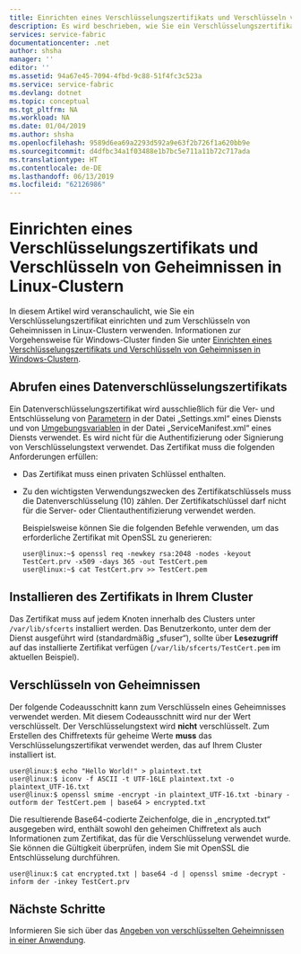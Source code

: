 ```yaml
---
title: Einrichten eines Verschlüsselungszertifikats und Verschlüsseln von Geheimnissen in Azure Service Fabric-Linux-Clustern | Microsoft-Dokumentation
description: Es wird beschrieben, wie Sie ein Verschlüsselungszertifikat einrichten und Geheimnisse in Linux-Clustern verschlüsseln.
services: service-fabric
documentationcenter: .net
author: shsha
manager: ''
editor: ''
ms.assetid: 94a67e45-7094-4fbd-9c88-51f4fc3c523a
ms.service: service-fabric
ms.devlang: dotnet
ms.topic: conceptual
ms.tgt_pltfrm: NA
ms.workload: NA
ms.date: 01/04/2019
ms.author: shsha
ms.openlocfilehash: 9589d6ea69a2293d592a9e63f2b726f1a620bb9e
ms.sourcegitcommit: d4dfbc34a1f03488e1b7bc5e711a11b72c717ada
ms.translationtype: HT
ms.contentlocale: de-DE
ms.lasthandoff: 06/13/2019
ms.locfileid: "62126986"
---
```

# <a name="set-up-an-encryption-certificate-and-encrypt-secrets-on-linux-clusters"></a>Einrichten eines Verschlüsselungszertifikats und Verschlüsseln von Geheimnissen in Linux-Clustern
In diesem Artikel wird veranschaulicht, wie Sie ein Verschlüsselungszertifikat einrichten und zum Verschlüsseln von Geheimnissen in Linux-Clustern verwenden. Informationen zur Vorgehensweise für Windows-Cluster finden Sie unter [Einrichten eines Verschlüsselungszertifikats und Verschlüsseln von Geheimnissen in Windows-Clustern][secret-management-windows-specific-link].

## <a name="obtain-a-data-encipherment-certificate"></a>Abrufen eines Datenverschlüsselungszertifikats
Ein Datenverschlüsselungszertifikat wird ausschließlich für die Ver- und Entschlüsselung von [Parametern][parameters-link] in der Datei „Settings.xml“ eines Diensts und von [Umgebungsvariablen][environment-variables-link] in der Datei „ServiceManifest.xml“ eines Diensts verwendet. Es wird nicht für die Authentifizierung oder Signierung von Verschlüsselungstext verwendet. Das Zertifikat muss die folgenden Anforderungen erfüllen:

* Das Zertifikat muss einen privaten Schlüssel enthalten.
* Zu den wichtigsten Verwendungszwecken des Zertifikatschlüssels muss die Datenverschlüsselung (10) zählen. Der Zertifikatschlüssel darf nicht für die Server- oder Clientauthentifizierung verwendet werden.

  Beispielsweise können Sie die folgenden Befehle verwenden, um das erforderliche Zertifikat mit OpenSSL zu generieren:
  
  ```console
  user@linux:~$ openssl req -newkey rsa:2048 -nodes -keyout TestCert.prv -x509 -days 365 -out TestCert.pem
  user@linux:~$ cat TestCert.prv >> TestCert.pem
  ```

## <a name="install-the-certificate-in-your-cluster"></a>Installieren des Zertifikats in Ihrem Cluster
Das Zertifikat muss auf jedem Knoten innerhalb des Clusters unter `/var/lib/sfcerts` installiert werden. Das Benutzerkonto, unter dem der Dienst ausgeführt wird (standardmäßig „sfuser“), sollte über **Lesezugriff** auf das installierte Zertifikat verfügen (`/var/lib/sfcerts/TestCert.pem` im aktuellen Beispiel).

## <a name="encrypt-secrets"></a>Verschlüsseln von Geheimnissen
Der folgende Codeausschnitt kann zum Verschlüsseln eines Geheimnisses verwendet werden. Mit diesem Codeausschnitt wird nur der Wert verschlüsselt. Der Verschlüsselungstext wird **nicht** verschlüsselt. Zum Erstellen des Chiffretexts für geheime Werte **muss** das Verschlüsselungszertifikat verwendet werden, das auf Ihrem Cluster installiert ist.

```console
user@linux:$ echo "Hello World!" > plaintext.txt
user@linux:$ iconv -f ASCII -t UTF-16LE plaintext.txt -o plaintext_UTF-16.txt
user@linux:$ openssl smime -encrypt -in plaintext_UTF-16.txt -binary -outform der TestCert.pem | base64 > encrypted.txt
```
Die resultierende Base64-codierte Zeichenfolge, die in „encrypted.txt“ ausgegeben wird, enthält sowohl den geheimen Chiffretext als auch Informationen zum Zertifikat, das für die Verschlüsselung verwendet wurde. Sie können die Gültigkeit überprüfen, indem Sie mit OpenSSL die Entschlüsselung durchführen.
```console
user@linux:$ cat encrypted.txt | base64 -d | openssl smime -decrypt -inform der -inkey TestCert.prv
```

## <a name="next-steps"></a>Nächste Schritte
Informieren Sie sich über das [Angeben von verschlüsselten Geheimnissen in einer Anwendung][secret-management-specify-encrypted-secrets-link].

<!-- Links -->
[parameters-link]:service-fabric-how-to-parameterize-configuration-files.md
[environment-variables-link]: service-fabric-how-to-specify-environment-variables.md
[secret-management-windows-specific-link]: service-fabric-application-secret-management-windows.md
[secret-management-specify-encrypted-secrets-link]: service-fabric-application-secret-management.md#specify-encrypted-secrets-in-an-application
